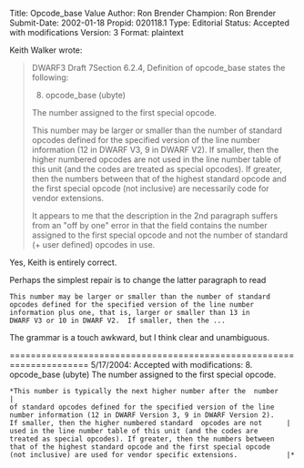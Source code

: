 Title:       Opcode_base Value
Author:      Ron Brender
Champion:    Ron Brender
Submit-Date: 2002-01-18
Propid:      020118.1
Type:        Editorial
Status:      Accepted with modifications
Version:     3
Format:      plaintext

Keith Walker wrote:
>DWARF3 Draft 7Section 6.2.4, Definition of opcode_base states the following:
>
>    8. opcode_base (ubyte)
>
>    The number assigned to the first special opcode.
>
>    This number may be larger or smaller than the number of standard
>    opcodes defined for the specified version of the line number
>    information (12 in DWARF V3, 9 in DWARF V2).  If smaller, then the
>    higher numbered opcodes are not used in the line number table
>    of this unit (and the codes are treated as special opcodes).  If
>    greater, then the numbers between that of the highest standard
>    opcode and the first special opcode (not inclusive) are necessarily
>    code for vendor extensions.
>
>It appears to me that the description in the 2nd paragraph suffers from an
>"off by one" error in that the field contains the number assigned to the
>first special opcode and not the number of standard (+ user defined)
>opcodes in use.

Yes, Keith is entirely correct.

Perhaps the simplest repair is to change the latter paragraph to read

    This number may be larger or smaller than the number of standard
    opcodes defined for the specified version of the line number
    information plus one, that is, larger or smaller than 13 in
    DWARF V3 or 10 in DWARF V2.  If smaller, then the ...

The grammar is a touch awkward, but I think clear and unambiguous.

=====================================================================
5/17/2004:  Accepted with modifications:
 8. opcode_base (ubyte) 
    The number assigned to the first special opcode.

    *This number is typically the next higher number after the  number    |
    of standard opcodes defined for the specified version of the line
    number information (12 in DWARF Version 3, 9 in DWARF Version 2).
    If smaller, then the higher numbered standard  opcodes are not      |
    used in the line number table of this unit (and the codes are
    treated as special opcodes). If greater, then the numbers between
    that of the highest standard opcode and the first special opcode
    (not inclusive) are used for vendor specific extensions.            |*
